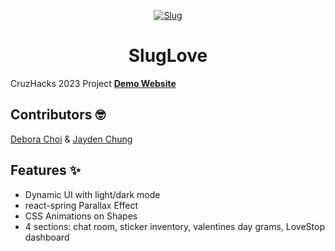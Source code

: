<p align="center">
  <a href="https://sluglove.netlify.app/">
    <img alt="Slug" src="https://appadvice.com/cdn-cgi/mirage/80ec584b7eeb7e415153342264be8f6a183ab0093f2374a280e6e387f47020ee/1280/https://is5-ssl.mzstatic.com/image/thumb/Purple111/v4/f4/2d/0d/f42d0db6-ffa7-41e4-2a0e-3a7917939912/source/512x512bb.jpg" />
  </a>
</p>
<h1 align="center">
  SlugLove
</h1>

CruzHacks 2023 Project
[**Demo Website**](https://sluglove.netlify.app/)

## Contributors 🤓
[Debora Choi](https://github.com/deborachoi3) &
[Jayden Chung](https://github.com/JaydenChung)

## Features ✨

- Dynamic UI with light/dark mode
- react-spring Parallax Effect
- CSS Animations on Shapes
- 4 sections: chat room, sticker inventory, valentines day grams, LoveStop dashboard
